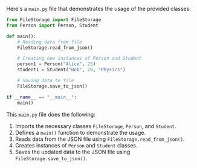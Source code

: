 Here's a `main.py` file that demonstrates the usage of the provided classes:

```python
from FileStorage import FileStorage
from Person import Person, Student

def main():
    # Reading data from file
    FileStorage.read_from_json()

    # Creating new instances of Person and Student
    person1 = Person("Alice", 25)
    student1 = Student("Bob", 20, "Physics")

    # Saving data to file
    FileStorage.save_to_json()

if __name__ == "__main__":
    main()
```

This `main.py` file does the following:

1. Imports the necessary classes `FileStorage`, `Person`, and `Student`.
2. Defines a `main()` function to demonstrate the usage.
3. Reads data from the JSON file using `FileStorage.read_from_json()`.
4. Creates instances of `Person` and `Student` classes.
5. Saves the updated data to the JSON file using `FileStorage.save_to_json()`.